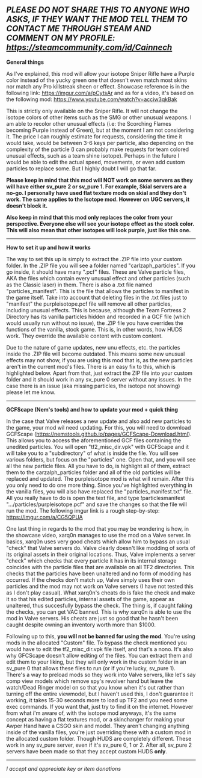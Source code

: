 *PLEASE DO NOT SHARE THIS TO ANYONE WHO ASKS, IF THEY WANT THE MOD TELL THEM TO CONTACT ME THROUGH STEAM AND COMMENT ON MY PROFILE: https://steamcommunity.com/id/Cainnech*
-----------------------------------------------------------------------------------------------------------------------------------------------------------------------------------

**General things**

As I've explained, this mod will allow your isotope Sniper Rifle have a Purple color instead of the yucky green one that doesn't even match most skins nor match any Pro killstreak sheen or effect. Showcase reference is in the following link: https://imgur.com/a/pCytsAr and as for a video, it's based on the following mod: https://www.youtube.com/watch?v=acciw3qkBak

This is strictly only available on the Sniper Rifle. It will not change the isotope colors of other items such as the SMG or other unusual weapons. I am able to recolor other unusual effects (i.e: the Scorching Flames becoming Purple instead of Green), but at the moment I am not considering it. The price I can roughly estimate for requests, considering the time it would take, would be between 3-6 keys per particle, also depending on the complexity of the particle (I can probably make requests for team colored unusual effects, such as a team shine isotope). Perhaps in the future I would be able to edit the actual speed, movements, or even add custom particles to replace some. But I highly doubt I will go that far.

**Please keep in mind that this mod will NOT work on some servers as they will have either sv_pure 2 or sv_pure 1. For example, Skial servers are a no-go. I personally have used flat texture mods on skial and they don't work. The same applies to the Isotope mod. However on UGC servers, it doesn't block it.**

**Also keep in mind that this mod only replaces the color from your perspective. Everyone else will see your isotope effect as the stock color. This will also mean that other isotopes will look purple, just like this one.**

-----------------------------------------------------------------------------------------------------------------------------------------------------------------------------------
**How to set it up and how it works**

The way to set this up is simply to extract the .ZIP file into your custom folder.
In the .ZIP file you will see a folder named "carlzaph_particles". If you go inside, it should have many ".pcf" files. These are Valve particle files, AKA the files which contain every unusual effect and other particles (such as the Classic laser) in them. There is also a .txt file named "particles_manifest". This is the file that allows the particles to manifest in the game itself. Take into account that deleting files in the .txt files just to "manifest" the purpleisotope.pcf file will remove all other particles, including unusual effects. This is because, although the Team Fortress 2 Directory has its vanilla particles hidden and recorded in a GCF file (which would usually run without no issue), the .ZIP file you have overrides the functions of the vanilla, stock game. This is, in other words, how HUDS work. They override the available content with custom content. 

Due to the nature of game updates, new unu effects, etc. the particles inside the .ZIP file will become outdated. This means some new unusual effects may not show, if you are using this mod that is, as the new particles aren't in the current mod's files. There is an easy fix to this, which is highlighted below. Apart from that, just extract the ZIP file into your custom folder and it should work in any sv_pure 0 server without any issues. In the case there is an issue (aka missing particles, the isotope not showing) please let me know.

-----------------------------------------------------------------------------------------------------------------------------------------------------------------------------------
**GCFScape (Nem's tools) and how to update your mod + quick thing**

In the case that Valve releases a new update and also add new particles to the game, your mod wil need updating. For this, you will need to download GCFScape (https://nemstools.github.io/pages/GCFScape-Download.html). This allows you to access the aforementioned GCF files containing the unedited particles. You will open "tf2_misc_dir.vpk" with GCFScape and it will take you to a "subdirectory" of what is inside the file. You will see various folders, but focus on the "particles" one. Open that, and you will see all the new particle files. All you have to do, is highlight all of them, extract them to the carzalph_particles folder and all of the old particles will be replaced and updated. The purpleisotope mod is what will remain. After this you only need to do one more thing. Since you've highlighted everything in the vanilla files, you will also have replaced the "particles_manifest.txt" file. All you really have to do is open the text file, and type !particlesmanifest ".../particles/purpleisotope.pcf" and save the changes so that the file will run the mod. The following imgur link is a rough step-by-step: https://imgur.com/a/CG5QPUA

One last thing in regards to the mod that you may be wondering is how, in the showcase video, xarq0n manages to use the mod on a Valve server. In basics, xarq0n uses very good cheats which allow him to bypass an usual "check" that Valve servers do. Valve clearly doesn't like modding of sorts of its original assets in their original locations. Thus, Valve implements a server "check" which checks that every particle it has in its internal storage coincides with the particle files that are available on all TF2 directories. This checks that the particles have been unaltered and no form of modding has occurred. If the checks don't match up, Valve simply uses their own particles and the mod may not work on Valve servers (I have not tested this as I don't play casual). What xarq0n's cheats do is fake the check and make it so that his edited particles, internal assets of the game, appear as unaltered, thus succesfully bypass the check. The thing is, if caught faking the checks, you can get VAC banned. This is why xarq0n is able to use the mod in Valve servers. His cheats are just so good that he hasn't been caught despite owning an inventory worth more than $1000. 

Following up to this, **you will not be banned for using the mod**. You're using mods in the allocated "Custom" file. To bypass the check mentioned you would have to edit the tf2_misc_dir.vpk file itself, and that's a nono. It's also why GFCScape doesn't allow editing of the files. You can extract them and edit them to your liking, but they will only work in the custom folder in an sv_pure 0 that allows these files to run (or if you're lucky, sv_pure 1). There's a way to preload mods so they work into Valve servers, like let's say comp view models which remove spy's revolver hand but leave the watch/Dead Ringer model on so that you know when it's out rather than turning off the entire viewmodel, but I haven't used this, I don't guarantee it working, it takes 15-30 seconds more to load up TF2 and you need some exec commands. If you want that, just try to find it on the internet. However from what i'm aware of, with the isotope mod anyways, it's the same concept as having a flat textures mod, or a skinchanger for making your Awper Hand have a CSGO skin and model. They aren't changing anything inside of the vanilla files, you're just overriding these with a custom mod in the allocated custom folder. Though HUDS are completely different. These work in any sv_pure server, even if it's sv_pure 0, 1 or 2. After all, sv_pure 2 servers have been made so that they accept custom HUDS **only**.

-----------------------------------------------------------------------------------------------------------------------------------------------------------------------------------

*I accept and appreciate key or item donations*
